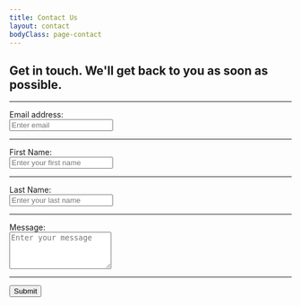 ```yaml
---
title: Contact Us
layout: contact
bodyClass: page-contact
---
```


<div class="text-input-style">
  <h2> Get in touch. We'll get back to you as soon as possible. </h2>
  <form action="https://getform.io/80a0667b-67a3-4d1f-ab49-4da1956fb952" method="POST" enctype="multipart/form-data" target="_blank" accept-charset="UTF-8">
    <hr>
    <div>
      <label for="exampleInputEmail1" required="required">Email address:
      </label>
    </div>
    <div>
      <input type="email" name="email" class="form-control" id="exampleInputEmail1" aria-describedby="emailHelp" placeholder="Enter email" required="required">
    </div>
    <hr>
    <div>
      <label for="exampleInputName">First Name:</label>
    </div>
    <div>
      <input type="text" name="name" class="form-control" id="exampleInputName" placeholder="Enter your first name" required="required">
    </div>
    <hr>
    <div>
      <label for="exampleInputName">Last Name:</label>
    </div>
    <div>
      <input type="text" name="name" class="form-control" id="exampleInputName" placeholder="Enter your last name" required="required">
    </div>
    <hr>
    <div>
      <label for="exampleFormControlTextarea1">Message:</label>
    </div>
    <div>
      <textarea class="msg-box" id="exampleFormControlTextarea1" placeholder="Enter your message" required="required" rows="4"></textarea>
    </div>
    <hr>
    <button class="button">Submit</button>
  </form>

</div>
